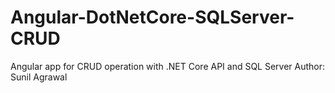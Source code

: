 # Angular-DotNetCore-SQLServer-CRUD
Angular app for CRUD operation with .NET Core API and SQL Server
Author: Sunil Agrawal
